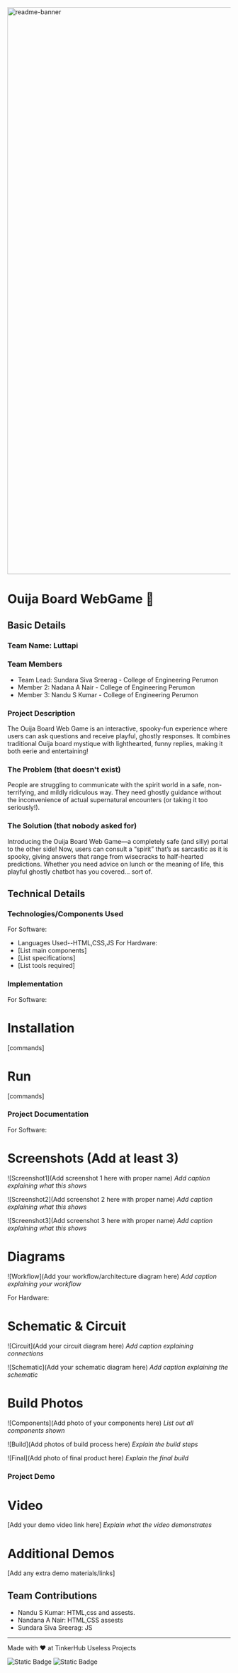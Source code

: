 <img width="1280" alt="readme-banner" src="https://github.com/user-attachments/assets/35332e92-44cb-425b-9dff-27bcf1023c6c">

# Ouija Board WebGame 🎯


## Basic Details
### Team Name: Luttapi


### Team Members
- Team Lead: Sundara Siva Sreerag - College of Engineering Perumon
- Member 2: Nadana A Nair - College of Engineering Perumon
- Member 3: Nandu S Kumar - College of Engineering Perumon

### Project Description
The Ouija Board Web Game is an interactive, spooky-fun experience where users can ask questions and receive playful, ghostly responses. It combines traditional Ouija board mystique with lighthearted, funny replies, making it both eerie and entertaining!

### The Problem (that doesn't exist)
People are struggling to communicate with the spirit world in a safe, non-terrifying, and mildly ridiculous way. They need ghostly guidance without the inconvenience of actual supernatural encounters (or taking it too seriously!).

### The Solution (that nobody asked for)
Introducing the Ouija Board Web Game—a completely safe (and silly) portal to the other side! Now, users can consult a “spirit” that’s as sarcastic as it is spooky, giving answers that range from wisecracks to half-hearted predictions. Whether you need advice on lunch or the meaning of life, this playful ghostly chatbot has you covered... sort of.

## Technical Details
### Technologies/Components Used
For Software:
- Languages Used--HTML,CSS,JS
For Hardware:
- [List main components]
- [List specifications]
- [List tools required]

### Implementation
For Software:
# Installation
[commands]

# Run
[commands]

### Project Documentation
For Software:

# Screenshots (Add at least 3)
![Screenshot1](Add screenshot 1 here with proper name)
*Add caption explaining what this shows*

![Screenshot2](Add screenshot 2 here with proper name)
*Add caption explaining what this shows*

![Screenshot3](Add screenshot 3 here with proper name)
*Add caption explaining what this shows*

# Diagrams
![Workflow](Add your workflow/architecture diagram here)
*Add caption explaining your workflow*

For Hardware:

# Schematic & Circuit
![Circuit](Add your circuit diagram here)
*Add caption explaining connections*

![Schematic](Add your schematic diagram here)
*Add caption explaining the schematic*

# Build Photos
![Components](Add photo of your components here)
*List out all components shown*

![Build](Add photos of build process here)
*Explain the build steps*

![Final](Add photo of final product here)
*Explain the final build*

### Project Demo
# Video
[Add your demo video link here]
*Explain what the video demonstrates*

# Additional Demos
[Add any extra demo materials/links]

## Team Contributions
- Nandu S Kumar: HTML,css and assests.
- Nandana A Nair: HTML,CSS assests
- Sundara Siva Sreerag: JS

---
Made with ❤️ at TinkerHub Useless Projects 

![Static Badge](https://img.shields.io/badge/TinkerHub-24?color=%23000000&link=https%3A%2F%2Fwww.tinkerhub.org%2F)
![Static Badge](https://img.shields.io/badge/UselessProject--24-24?link=https%3A%2F%2Fwww.tinkerhub.org%2Fevents%2FQ2Q1TQKX6Q%2FUseless%2520Projects)



